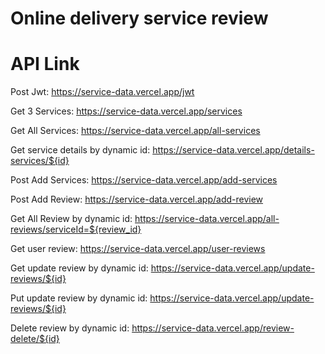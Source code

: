 # Online delivery service review

# API Link

Post Jwt: https://service-data.vercel.app/jwt 

Get 3 Services: https://service-data.vercel.app/services

Get All Services: https://service-data.vercel.app/all-services

Get service details by dynamic id: https://service-data.vercel.app/details-services/${id}

Post Add Services: https://service-data.vercel.app/add-services

Post Add Review: https://service-data.vercel.app/add-review

Get All Review by dynamic id: https://service-data.vercel.app/all-reviews/serviceId=${review_id}

Get user review: https://service-data.vercel.app/user-reviews

Get update review by dynamic id: https://service-data.vercel.app/update-reviews/${id}

Put update review by dynamic id: https://service-data.vercel.app/update-reviews/${id}

Delete review by dynamic id: https://service-data.vercel.app/review-delete/${id}
